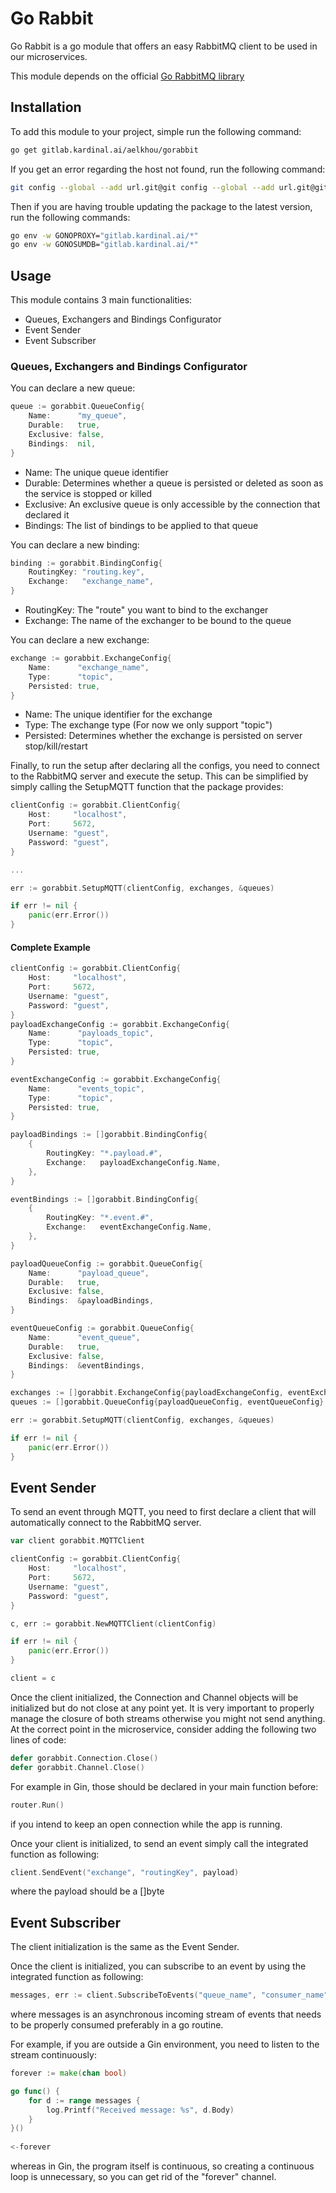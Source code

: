 # Go Rabbit

Go Rabbit is a go module that offers an easy RabbitMQ client to be used in our microservices.

This module depends on the official [Go RabbitMQ library](https://github.com/streadway/amqp)

## Installation

To add this module to your project, simple run the following command:

```bash
go get gitlab.kardinal.ai/aelkhou/gorabbit
```

If you get an error regarding the host not found, run the following command:

```bash
git config --global --add url.git@git config --global --add url.git@gitlab.kardinal.ai:.insteadOf https://gitlab.kardinal.ai/gitlab.kardinal.ai:.insteadOf https://gitlab.kardinal.ai/
```

Then if you are having trouble updating the package to the latest version, run the following commands:

```bash
go env -w GONOPROXY="gitlab.kardinal.ai/*"
go env -w GONOSUMDB="gitlab.kardinal.ai/*"
```

## Usage

This module contains 3 main functionalities:

* Queues, Exchangers and Bindings Configurator
* Event Sender
* Event Subscriber

### Queues, Exchangers and Bindings Configurator

You can declare a new queue:

```go
queue := gorabbit.QueueConfig{
    Name:      "my_queue",
    Durable:   true,
    Exclusive: false,
    Bindings:  nil,
}
```

* Name: The unique queue identifier
* Durable: Determines whether a queue is persisted or deleted as soon as the service is stopped or killed
* Exclusive: An exclusive queue is only accessible by the connection that declared it
* Bindings: The list of bindings to be applied to that queue

You can declare a new binding:

```go
binding := gorabbit.BindingConfig{
    RoutingKey: "routing.key",
    Exchange:   "exchange_name",
}
```

* RoutingKey: The "route" you want to bind to the exchanger
* Exchange: The name of the exchanger to be bound to the queue

You can declare a new exchange:

```go
exchange := gorabbit.ExchangeConfig{
    Name:      "exchange_name",
    Type:      "topic",
    Persisted: true,
}
```

* Name: The unique identifier for the exchange
* Type: The exchange type (For now we only support "topic")
* Persisted: Determines whether the exchange is persisted on server stop/kill/restart

Finally, to run the setup after declaring all the configs, you need to connect to the RabbitMQ server and execute the
setup. This can be simplified by simply calling the SetupMQTT function that the package provides:

```go
clientConfig := gorabbit.ClientConfig{
    Host:     "localhost",
    Port:     5672,
    Username: "guest",
    Password: "guest",
}

...

err := gorabbit.SetupMQTT(clientConfig, exchanges, &queues)

if err != nil {
    panic(err.Error())
}

```

#### Complete Example

```go
clientConfig := gorabbit.ClientConfig{
    Host:     "localhost",
    Port:     5672,
    Username: "guest",
    Password: "guest",
}
payloadExchangeConfig := gorabbit.ExchangeConfig{
    Name:      "payloads_topic",
    Type:      "topic",
    Persisted: true,
}

eventExchangeConfig := gorabbit.ExchangeConfig{
    Name:      "events_topic",
    Type:      "topic",
    Persisted: true,
}

payloadBindings := []gorabbit.BindingConfig{
    {
        RoutingKey: "*.payload.#",
        Exchange:   payloadExchangeConfig.Name,
    },
}

eventBindings := []gorabbit.BindingConfig{
    {
        RoutingKey: "*.event.#",
        Exchange:   eventExchangeConfig.Name,
    },
}

payloadQueueConfig := gorabbit.QueueConfig{
    Name:      "payload_queue",
    Durable:   true,
    Exclusive: false,
    Bindings:  &payloadBindings,
}

eventQueueConfig := gorabbit.QueueConfig{
    Name:      "event_queue",
    Durable:   true,
    Exclusive: false,
    Bindings:  &eventBindings,
}

exchanges := []gorabbit.ExchangeConfig{payloadExchangeConfig, eventExchangeConfig}
queues := []gorabbit.QueueConfig{payloadQueueConfig, eventQueueConfig}

err := gorabbit.SetupMQTT(clientConfig, exchanges, &queues)

if err != nil {
    panic(err.Error())
}
```

## Event Sender

To send an event through MQTT, you need to first declare a client that will automatically connect to the RabbitMQ
server.

```go
var client gorabbit.MQTTClient

clientConfig := gorabbit.ClientConfig{
    Host:     "localhost",
    Port:     5672,
    Username: "guest",
    Password: "guest",
}

c, err := gorabbit.NewMQTTClient(clientConfig)

if err != nil {
    panic(err.Error())
}

client = c
```

Once the client initialized, the Connection and Channel objects will be initialized but do not close at any point yet.
It is very important to properly manage the closure of both streams otherwise you might not send anything. At the
correct point in the microservice, consider adding the following two lines of code:

```go
defer gorabbit.Connection.Close()
defer gorabbit.Channel.Close()
```

For example in Gin, those should be declared in your main function before:
```go 
router.Run()
```
if you intend to keep an open connection while the app is running.

Once your client is initialized, to send an event simply call the integrated function as following:
```go
client.SendEvent("exchange", "routingKey", payload)
```
where the payload should be a []byte

## Event Subscriber

The client initialization is the same as the Event Sender.

Once the client is initialized, you can subscribe to an event by using the integrated function as following:
```go
messages, err := client.SubscribeToEvents("queue_name", "consumer_name")
```

where messages is an asynchronous incoming stream of events that needs to be properly consumed preferably in a go routine.

For example, if you are outside a Gin environment, you need to listen to the stream continuously:
```go
forever := make(chan bool)

go func() {
	for d := range messages {
		log.Printf("Received message: %s", d.Body)
	}
}()
	
<-forever
```

whereas in Gin, the program itself is continuous, so creating a continuous loop is unnecessary, so you can get rid of the "forever" channel.